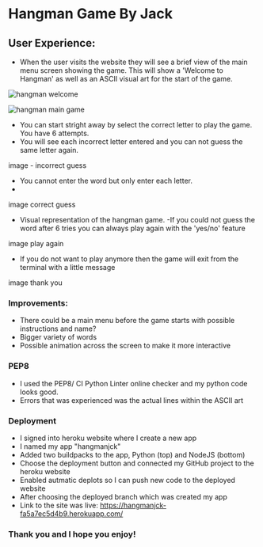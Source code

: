 # Hangman Game By Jack


## User Experience:

- When the user visits the website they will see a brief view of the main menu screen showing the game. This will show a 'Welcome to Hangman' as well as an ASCII visual art for the start of the game.

![hangman welcome](https://github.com/KnightJC/hang-man/assets/123365090/d110981b-3802-416f-ae82-256a18b5012d)

![hangman main game](https://github.com/KnightJC/hang-man/assets/123365090/30ceb796-cf43-4302-b520-b8afa5da6469)


- You can start stright away by select the correct letter to play the game. You have 6 attempts. 
- You will see each incorrect letter entered and you can not guess the same letter again.

image - incorrect guess

- You cannot enter the word but only enter each letter.
-

image correct guess

- Visual representation of the hangman game.
-If you could not guess the word after 6 tries you can always play again with the 'yes/no' feature

image play again

- If you do not want to play anymore then the game will exit from the terminal with a little message

image thank you

### Improvements:

- There could be a main menu before the game starts with possible instructions and name?
- Bigger variety of words
- Possible animation across the screen to make it more interactive

### PEP8

- I used the PEP8/ CI Python Linter online checker and my python code looks good.
- Errors that was experienced was the actual lines within the ASCII art

### Deployment

- I signed into heroku website where I create a new app
- I named my app "hangmanjck"
- Added two buildpacks to the app, Python (top) and NodeJS (bottom)
- Choose the deployment button and connected my GitHub project to the heroku website
- Enabled autmatic deplots so I can push new code to the deployed website
- After choosing the deployed branch which was created my app
- Link to the site was live: https://hangmanjck-fa5a7ec5d4b9.herokuapp.com/

### Thank you and I hope you enjoy!


